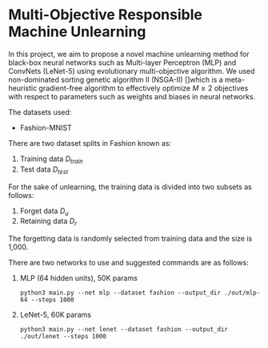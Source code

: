 # Multi-Objective Responsible Machine Unlearning

In this project, we aim to propose a novel machine unlearning method for black-box neural networks such as Multi-layer Perceptron (MLP) and ConvNets (LeNet-5) using evolutionary multi-objective algorithm. We used non-dominated sorting genetic algorithm II (NSGA-II) []which is a meta-heuristic gradient-free algorithm to effectively optimize $M \ge 2$ objectives with respect to parameters such as weights and biases in neural networks.

The datasets used:

* Fashion-MNIST

There are two dataset splits in Fashion known as:

1. Training data $D_{train}$
2. Test data $D_{test}$

For the sake of unlearning, the training data is divided into two subsets as follows:

1. Forget data $D_{u}$
2. Retaining data $D_{r}$

The forgetting data is randomly selected from training data and the size is 1,000.

There are two networks to use and suggested commands are as follows:

1. MLP (64 hidden units), 50K params

    ```
    python3 main.py --net mlp --dataset fashion --output_dir ./out/mlp-64 --steps 1000
    ```

2. LeNet-5, 60K params

    ```
    python3 main.py --net lenet --dataset fashion --output_dir ./out/lenet --steps 1000
    ```

